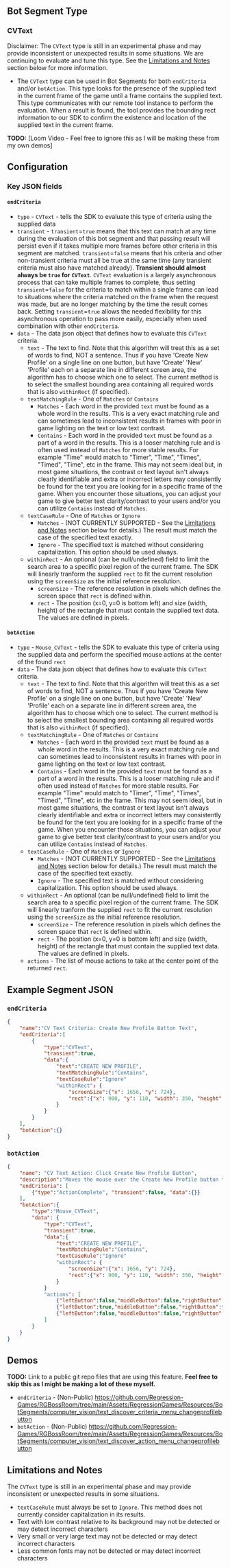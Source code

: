 ## Bot Segment Type

###  CVText
Disclaimer: The `CVText` type is still in an experimental phase and may provide inconsistent or unexpected results in some situations.  We are continuing to evaluate and tune this type.  See the [Limitations and Notes](#limitations-and-notes) section below for more information.
  - The `CVText` type can be used in Bot Segments for both `endCriteria` and/or `botAction`.  This type looks for the presence of the supplied text in the current frame of the game until a frame contains the supplied text.  This type communicates with our remote tool instance to perform the evaluation.  When a result is found, the tool provides the bounding rect information to our SDK to confirm the existence and location of the supplied text in the current frame.

**TODO:** [Loom Video - Feel free to ignore this as I will be making these from my own demos]

## Configuration

### Key JSON fields

#### `endCriteria`
- `type` - `CVText` - tells the SDK to evaluate this type of criteria using the supplied data
- `transient` - `transient`=`true` means that this text can match at any time during the evaluation of this bot segment and that passing result will persist even if it takes multiple more frames before other criteria in this segment are matched.  `transient`=`false` means that his criteria and other non-transient criteria must all be true at the same time (any transient criteria must also have matched already).  **Transient should almost always be `true` for `CVText`**.  `CVText` evaluation is a largely asynchronous process that can take multiple frames to complete, thus setting `transient`=`false` for the criteria to match within a single frame can lead to situations where the criteria matched on the frame when the request was made, but are no longer matching by the time the result comes back.  Setting `transient`=`true` allows the needed flexibility for this asynchronous operation to pass more easily, especially when used  combination with other `endCriteria`.
- `data` - The data json object that defines how to evaluate this `CVText` criteria.
  - `text` - The text to find.  Note that this algorithm will treat this as a set of words to find, NOT a sentence.  Thus if you have 'Create New Profile' on a single line on one button, but have 'Create' 'New' 'Profile' each on a separate line in different screen area, the algorithm has to choose which one to select.  The current method is to select the smallest bounding area containing all required words that is also `withinRect` (if specified).
  - `textMatchingRule` - One of `Matches` or `Contains`
    - `Matches` - Each word in the provided `text` must be found as a whole word in the results.  This is a very exact matching rule and can sometimes lead to inconsistent results in frames with poor in game lighting on the text or low text contrast.
    - `Contains` - Each word in the provided `text` must be found as a part of a word in the results.  This is a looser matching rule and is often used instead of `Matches` for more stable results.  For example "Time" would match to "Timer", "Time", "Times", "Timed", "Time", etc in the frame.  This may not seem ideal but, in most game situations, the contrast or text layout isn't always clearly identifiable and extra or incorrect letters may consistently be found for the text you are looking for in a specific frame of the game.  When you encounter those situations, you can adjust your game to give better text clarity/contrast to your users and/or you can utilize `Contains` instead of `Matches`.
  - `textCaseRule` - One of `Matches` or `Ignore`
    - `Matches` - (NOT CURRENTLY SUPPORTED - See the [Limitations and Notes](#limitations-and-notes) section below for details.) The result must match the case of the specified text exactly.
    - `Ignore` - The specified text is matched without considering capitalization.  This option should be used always.
  - `withinRect` - An optional (can be null/undefined) field to limit the search area to a specific pixel region of the current frame.  The SDK will linearly tranform the supplied `rect` to fit the current resolution using the `screenSize` as the initial reference resolution.
    - `screenSize` - The reference resolution in pixels which defines the screen space that `rect` is defined within.
    - `rect` - The position (x=0, y=0 is bottom left) and size (width, height) of the rectangle that must contain the supplied text data.  The values are defined in pixels.

#### `botAction`
- `type` - `Mouse_CVText` - tells the SDK to evaluate this type of criteria using the supplied data and perform the specified mouse actions at the center of the found `rect`
- `data` - The data json object that defines how to evaluate this `CVText` criteria.
  - `text` - The text to find.  Note that this algorithm will treat this as a set of words to find, NOT a sentence.  Thus if you have 'Create New Profile' on a single line on one button, but have 'Create' 'New' 'Profile' each on a separate line in different screen area, the algorithm has to choose which one to select.  The current method is to select the smallest bounding area containing all required words that is also `withinRect` (if specified).
  - `textMatchingRule` - One of `Matches` or `Contains`
    - `Matches` - Each word in the provided `text` must be found as a whole word in the results.  This is a very exact matching rule and can sometimes lead to inconsistent results in frames with poor in game lighting on the text or low text contrast.
    - `Contains` - Each word in the provided `text` must be found as a part of a word in the results.  This is a looser matching rule and if often used instead of `Matches` for more stable results.  For example "Time" would match to "Timer", "Time", "Times", "Timed", "Time", etc in the frame.  This may not seem ideal, but in most game situations, the contrast or text layout isn't always clearly identifiable and extra or incorrect letters may consistently be found for the text you are looking for in a specific frame of the game.  When you encounter those situations, you can adjust your game to give better text clarity/contrast to your users and/or you can utilize `Contains` instead of `Matches`.
  - `textCaseRule` - One of `Matches` or `Ignore`
    - `Matches` - (NOT CURRENTLY SUPPORTED - See the [Limitations and Notes](#limitations-and-notes) section below for details.) The result must match the case of the specified text exactly.
    - `Ignore` - The specified text is matched without considering capitalization.  This option should be used always.
  - `withinRect` - An optional (can be null/undefined) field to limit the search area to a specific pixel region of the current frame.  The SDK will linearly tranform the supplied `rect` to fit the current resolution using the `screenSize` as the initial reference resolution.
    - `screenSize` - The reference resolution in pixels which defines the screen space that `rect` is defined within.
    - `rect` - The position (x=0, y=0 is bottom left) and size (width, height) of the rectangle that must contain the supplied text data.  The values are defined in pixels.
  - `actions` - The list of mouse actions to take at the center point of the returned `rect`.

## Example Segment JSON

### `endCriteria`

```json
{
    "name":"CV Text Criteria: Create New Profile Button Text",
    "endCriteria":[
        {
            "type":"CVText",
            "transient":true,
            "data":{
                "text":"CREATE NEW PROFILE",
                "textMatchingRule":"Contains",
                "textCaseRule":"Ignore"
                "withinRect": {
                    "screenSize":{"x": 1656, "y": 724},
                    "rect":{"x": 900, "y": 110, "width": 350, "height": 50}
                } 
            }
        }
    ],
    "botAction":{}
}
```

### `botAction`

```json
{
    "name": "CV Text Action: Click Create New Profile Button",
    "description":"Moves the mouse over the Create New Profile button text, then clicks and releases on the button. Criteria waits for the action to complete.",
    "endCriteria": [
        {"type":"ActionComplete", "transient":false, "data":{}}
    ],
    "botAction":{    
        "type":"Mouse_CVText",
        "data": {
            "type":"CVText",
            "transient":true,
            "data":{
                "text":"CREATE NEW PROFILE",
                "textMatchingRule":"Contains",
                "textCaseRule":"Ignore"
                "withinRect": {
                    "screenSize":{"x": 1656, "y": 724},
                    "rect":{"x": 900, "y": 110, "width": 350, "height": 50}
                } 
            }
            "actions": [
                {"leftButton":false,"middleButton":false,"rightButton":false,"forwardButton":false,"backButton":false,"scroll":{"x":0.0,"y":0.0},"duration":2.0 },
                {"leftButton":true,"middleButton":false,"rightButton":false,"forwardButton":false,"backButton":false,"scroll":{"x":0.0,"y":0.0} },
                {"leftButton":false,"middleButton":false,"rightButton":false,"forwardButton":false,"backButton":false,"scroll":{"x":0.0,"y":0.0} }
            ]
        }
    }
}
```

## Demos
**TODO:** Link to a public git repo files that are using this feature. **Feel free to skip this as I might be making a lot of these myself.**
- `endCriteria` - (Non-Public) https://github.com/Regression-Games/RGBossRoom/tree/main/Assets/RegressionGames/Resources/BotSegments/computer_vision/text_discover_criteria_menu_changeprofilebutton
- `botAction` - (Non-Public) https://github.com/Regression-Games/RGBossRoom/tree/main/Assets/RegressionGames/Resources/BotSegments/computer_vision/text_discover_action_menu_changeprofilebutton

## Limitations and Notes
The `CVText` type is still in an experimental phase and may provide inconsistent or unexpected results in some situations.
- `textCaseRule` must always be set to `Ignore`.  This method does not currently consider capitalization in its results.
- Text with low contrast relative to its background may not be detected or may detect incorrect characters
- Very small or very large text may not be detected or may detect incorrect characters
- Less common fonts may not be detected or may detect incorrect characters
